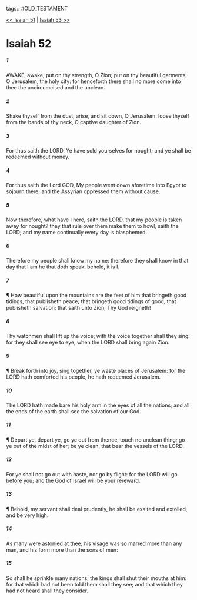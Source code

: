 tags:: #OLD_TESTAMENT

[<< Isaiah 51](OLD_TESTAMENT/23_Isaiah/Isaiah_51.md) | [Isaiah 53 >>](OLD_TESTAMENT/23_Isaiah/Isaiah_53.md)

# Isaiah 52

##### 1

AWAKE, awake; put on thy strength, O Zion; put on thy beautiful garments, O Jerusalem, the holy city: for henceforth there shall no more come into thee the uncircumcised and the unclean.

##### 2

Shake thyself from the dust; arise, and sit down, O Jerusalem: loose thyself from the bands of thy neck, O captive daughter of Zion.

##### 3

For thus saith the LORD, Ye have sold yourselves for nought; and ye shall be redeemed without money.

##### 4

For thus saith the Lord GOD, My people went down aforetime into Egypt to sojourn there; and the Assyrian oppressed them without cause.

##### 5

Now therefore, what have I here, saith the LORD, that my people is taken away for nought? they that rule over them make them to howl, saith the LORD; and my name continually every day is blasphemed.

##### 6

Therefore my people shall know my name: therefore they shall know in that day that I am he that doth speak: behold, it is I.

##### 7

¶ How beautiful upon the mountains are the feet of him that bringeth good tidings, that publisheth peace; that bringeth good tidings of good, that publisheth salvation; that saith unto Zion, Thy God reigneth!

##### 8

Thy watchmen shall lift up the voice; with the voice together shall they sing: for they shall see eye to eye, when the LORD shall bring again Zion.

##### 9

¶ Break forth into joy, sing together, ye waste places of Jerusalem: for the LORD hath comforted his people, he hath redeemed Jerusalem.

##### 10

The LORD hath made bare his holy arm in the eyes of all the nations; and all the ends of the earth shall see the salvation of our God.

##### 11

¶ Depart ye, depart ye, go ye out from thence, touch no unclean thing; go ye out of the midst of her; be ye clean, that bear the vessels of the LORD.

##### 12

For ye shall not go out with haste, nor go by flight: for the LORD will go before you; and the God of Israel will be your rereward.

##### 13

¶ Behold, my servant shall deal prudently, he shall be exalted and extolled, and be very high.

##### 14

As many were astonied at thee; his visage was so marred more than any man, and his form more than the sons of men:

##### 15

So shall he sprinkle many nations; the kings shall shut their mouths at him: for that which had not been told them shall they see; and that which they had not heard shall they consider.
